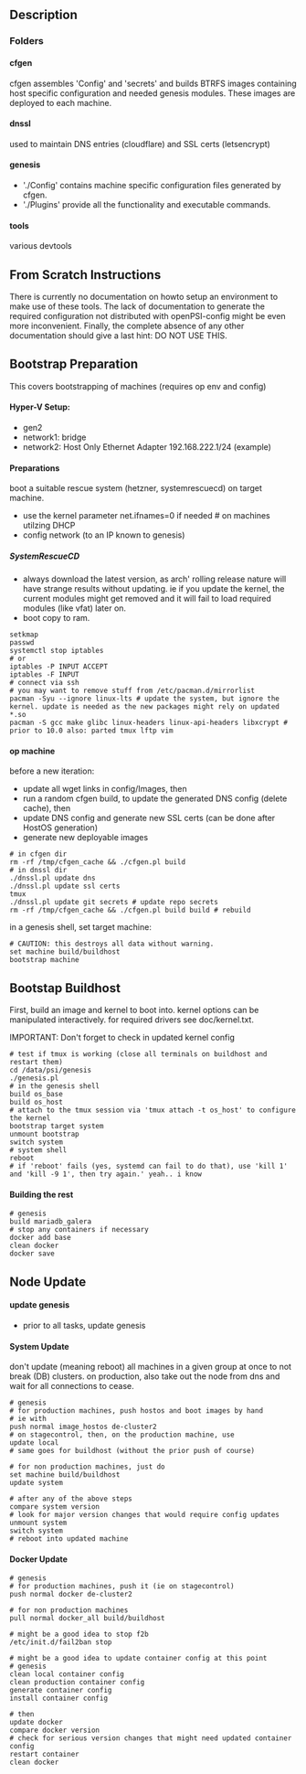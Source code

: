## Description

### Folders

#### cfgen
cfgen assembles 'Config' and 'secrets' and builds BTRFS images containing host specific configuration and needed genesis modules. These images are deployed to each machine.

#### dnssl
used to maintain DNS entries (cloudflare) and SSL certs (letsencrypt)

#### genesis

- './Config' contains machine specific configuration files generated by cfgen.
- './Plugins' provide all the functionality and executable commands.

#### tools
various devtools 

## From Scratch Instructions

There is currently no documentation on howto setup an environment to make use of these tools.
The lack of documentation to generate the required configuration not distributed with openPSI-config might be even more inconvenient. Finally, the complete absence of any other documentation should give a last hint: DO NOT USE THIS.

## Bootstrap Preparation

This covers bootstrapping of machines (requires op env and config)

#### Hyper-V Setup:
- gen2
- network1: bridge
- network2: Host Only Ethernet Adapter 192.168.222.1/24 (example)

#### Preparations

boot a suitable rescue system (hetzner, systemrescuecd) on target machine. 
- use the kernel parameter net.ifnames=0 if needed # on machines utilzing DHCP
- config network (to an IP known to genesis)

##### SystemRescueCD
- always download the latest version, as arch' rolling release nature will have strange results without updating.
ie if you update the kernel, the current modules might get removed and it will fail to load required modules (like vfat) later on.
- boot copy to ram. 

```
setkmap
passwd 
systemctl stop iptables
# or
iptables -P INPUT ACCEPT
iptables -F INPUT
# connect via ssh
# you may want to remove stuff from /etc/pacman.d/mirrorlist
pacman -Syu --ignore linux-lts # update the system, but ignore the kernel. update is needed as the new packages might rely on updated *.so
pacman -S gcc make glibc linux-headers linux-api-headers libxcrypt # prior to 10.0 also: parted tmux lftp vim 
```



#### op machine 

before a new iteration: 
- update all wget links in config/Images, then
- run a random cfgen build, to update the generated DNS config (delete cache), then
- update DNS config and generate new SSL certs (can be done after HostOS generation)
- generate new deployable images

```
# in cfgen dir
rm -rf /tmp/cfgen_cache && ./cfgen.pl build
# in dnssl dir
./dnssl.pl update dns 
./dnssl.pl update ssl certs 
tmux
./dnssl.pl update git secrets # update repo secrets
rm -rf /tmp/cfgen_cache && ./cfgen.pl build build # rebuild
```

in a genesis shell, set target machine:
```
# CAUTION: this destroys all data without warning.
set machine build/buildhost
bootstrap machine
```


## Bootstap Buildhost

First, build an image and kernel to boot into.
kernel options can be manipulated interactively. for required drivers see doc/kernel.txt.

IMPORTANT: Don't forget to check in updated kernel config

```
# test if tmux is working (close all terminals on buildhost and restart them)
cd /data/psi/genesis
./genesis.pl
# in the genesis shell
build os_base
build os_host
# attach to the tmux session via 'tmux attach -t os_host' to configure the kernel
bootstrap target system
unmount bootstrap
switch system
# system shell
reboot
# if 'reboot' fails (yes, systemd can fail to do that), use 'kill 1' and 'kill -9 1', then try again.' yeah.. i know
```


#### Building the rest

```
# genesis
build mariadb_galera
# stop any containers if necessary
docker add base
clean docker
docker save
```


## Node Update

#### update genesis

- prior to all tasks, update genesis

#### System Update

don't update (meaning reboot) all machines in a given group at once to not break (DB) clusters.
on production, also take out the node from dns and wait for all connections to cease.

```
# genesis
# for production machines, push hostos and boot images by hand
# ie with 
push normal image_hostos de-cluster2
# on stagecontrol, then, on the production machine, use
update local
# same goes for buildhost (without the prior push of course)

# for non production machines, just do
set machine build/buildhost
update system

# after any of the above steps
compare system version
# look for major version changes that would require config updates
unmount system
switch system
# reboot into updated machine
```

#### Docker Update

```
# genesis
# for production machines, push it (ie on stagecontrol)
push normal docker de-cluster2

# for non production machines
pull normal docker_all build/buildhost

# might be a good idea to stop f2b 
/etc/init.d/fail2ban stop

# might be a good idea to update container config at this point
# genesis
clean local container config
clean production container config
generate container config
install container config

# then
update docker
compare docker version
# check for serious version changes that might need updated container config
restart container
clean docker
```


